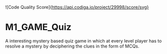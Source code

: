 ![Code Quality Score]{https://api.codiga.io/project/29998/score/svg}
# M1_GAME_Quiz
A interesting mystery based quiz game in which at every level player has to resolve a mystery by deciphering the clues in the form of MCQs.

